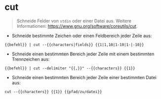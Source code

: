 # cut

> Schneide Felder von `stdin` oder einer Datei aus.
> Weitere Informationen: <https://www.gnu.org/software/coreutils/cut>.

- Schneide bestimmte Zeichen oder einen Feldbereich jeder Zeile aus:

`{{befehl}} | cut --{{characters|fields}} {{1|1,10|1-10|1-|-10}}`

- Schneide einen bestimmten Bereich jeder Zeile mit einem bestimmten Trennzeichen aus:

`{{befehl}} | cut --delimiter "{{,}}" --{{characters}} {{1}}`

- Schneide einen bestimmten Bereich jeder Zeile einer bestimmten Datei aus:

`cut --{{characters}} {{1}} {{pfad/zu/datei}}`
